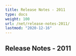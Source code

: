 ```yaml
---
title: Release Notes - 2011
type: docs
weight: 100
url: /net/release-notes-2011/
lastmod: "2020-12-16"
---
```


## **Release Notes - 2011**
